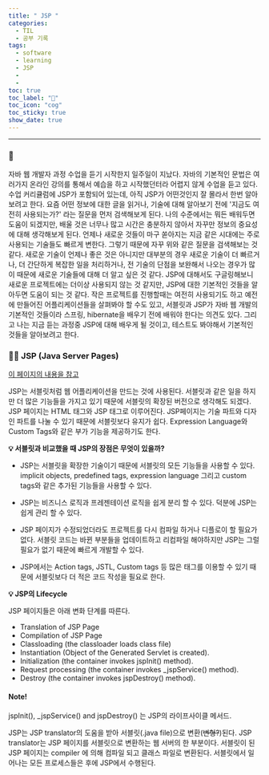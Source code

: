```yaml
---
title: " JSP "
categories:
  - TIL
  - 공부 기록
tags:
  - software
  - learning
  - JSP
  -
  -
toc: true
toc_label: "👷"
toc_icon: "cog"
toc_sticky: true
show_date: true
---
```

__________________

### 💭
자바 웹 개발자 과정 수업을 듣기 시작한지 일주일이 지났다. 자바의 기본적인 문법은 여러가지 온라인 강의를 통해서 예습을 하고 시작했던터라 어렵지 않게 수업을 듣고 있다. 수업 커리큘럼에 JSP가 포함되어 있는데, 아직 JSP가 어떤것인지 잘 몰라서 한번 알아보려고 한다. 요즘 어떤 정보에 대한 글을 읽거나, 기술에 대해 알아보기 전에 '지금도 여전히 사용되는가?' 라는 질문을 먼저 검색해보게 된다. 나의 수준에서는 뭐든 배워두면 도움이 되겠지만, 배울 것은 너무나 많고 시간은 충분하지 않아서 자꾸만 정보의 중요성에 대해 생각해보게 된다. 언제나 새로운 것들이 마구 쏟아지는 지금 같은 시대에는 주로 사용되는 기술들도 빠르게 변한다. 그렇기 때문에 자꾸 위와 같은 질문을 검색해보는 것 같다. 새로운 기술이 언제나 좋은 것은 아니지만 대부분의 경우 새로운 기술이 더 빠르거나, 더 간단하게 복잡한 일을 처리하거나, 전 기술의 단점을 보완해서 나오는 경우가 많이 때문에 새로운 기술들에 대해 더 알고 싶은 것 같다. JSP에 대해서도 구글링해보니 새로운 프로젝트에는 더이상 사용되지 않는 것 같지만, JSP에 대한 기본적인 것들을 알아두면 도움이 되는 것 같다. 작은 프로젝트를 진행할때는 여전히 사용되기도 하고 예전에 만들어진 어플리케이션들을 살펴봐야 할 수도 있고, 서블릿과 JSP가 자바 웹 개발의 기본적인 것들이라 스프링, hibernate을 배우기 전에 배워야 한다는 의견도 있다. 그리고 나는 지금 듣는 과정중 JSP에 대해 배우게 될 것이고, 테스트도 봐야해서 기본적인 것들을 알아보려고 한다.

### 🧑‍💻 JSP (Java Server Pages)
[이 페이지의 내용을 참고](https://www.javatpoint.com/jsp-tutorial)

JSP는 서블릿처럼 웹 어플리케이션을 만드는 것에 사용된다. 서블릿과 같은 일을 하지만 더 많은 기능들을 가지고 있기 때문에 서블릿의 확장된 버전으로 생각해도 되겠다. JSP 페이지는 HTML 태그와 JSP 태그로 이루어진다. JSP페이지는 기술 파트와 디자인 파트를 나눌 수 있기 때문에 서블릿보다 유지가 쉽다. Expression Language와 Custom Tags와 같은 부가 기능을 제공하기도 한다.


**💡 서블릿과 비교했을 때 JSP의 장점은 무엇이 있을까?**
- JSP는 서블릿을 확장한 기술이기 때문에 서블릿의 모든 기능들을 사용할 수 있다. implicit objects, predefined tags, expression language 그리고 custom tags와 같은 추가된 기능들을 사용할 수 있다.

- JSP는 비즈니스 로직과 프레젠테이션 로직을 쉽게 분리 할 수 있다. 덕분에 JSP는 쉽게 관리 할 수 있다.

- JSP 페이지가 수정되었더라도 프로젝트를 다시 컴파일 하거나 디플로이 할 필요가 없다. 서블릿 코드는 바뀐 부분들을 업데이트하고 리컴파일 해야하지만 JSP는 그럴 필요가 없기 때문에 빠르게 개발할 수 있다.

- JSP에서는 Action tags, JSTL, Custom tags 등 많은 태그를 이용할 수 있기 때문에 서블릿보다 더 적은 코드 작성을 필요로 한다.



**💡 JSP의 Lifecycle**

JSP 페이지들은 아래 변화 단계를 따른다.
- Translation of JSP Page
- Compilation of JSP Page
- Classloading (the classloader loads class file)
- Instantiation (Object of the Generated Servlet is created).
- Initialization (the container invokes jspInit() method).
- Request processing (the container invokes _jspService() method).
- Destroy (the container invokes jspDestroy() method).

<div class="notice">
  <h4>Note!</h4>
  <p>jspInit(), _jspService() and jspDestroy() 는 JSP의 라이프사이클 메서드.</p>
</div>


JSP는 JSP translator의 도움을 받아 서블릿(.java file)으로 변환(<s>변형?</s>)된다. JSP translator는 JSP 페이지를 서블릿으로 변환하는 웹 서버의 한 부분이다. 서블릿이 된 JSP 페이지는 compiler 에 의해 컴파일 되고 클래스 파일로 변환된다. 서블릿에서 일어나는 모든 프로세스들은 후에 JSP에서 수행된다.
